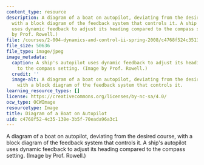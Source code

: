 ```yaml
---
content_type: resource
description: A diagram of a boat on autopilot, deviating from the desired course,
  with a block diagram of the feedback system that controls it. A ship's autopilot
  uses dynamic feedback to adjust its heading compared to the compass setting. (Image
  by Prof. Rowell.)
file: /courses/2-004-dynamics-and-control-ii-spring-2008/c4768f524c35138e3b5f70eada96a3c1_2-004s08.jpg
file_size: 50636
file_type: image/jpeg
image_metadata:
  caption: A ship's autopilot uses dynamic feedback to adjust its heading compared
    to the compass setting. (Image by Prof. Rowell.)
  credit: ''
  image-alt: A diagram of a boat on autopilot, deviating from the desired course,
    with a block diagram of the feedback system that controls it.
learning_resource_types: []
license: https://creativecommons.org/licenses/by-nc-sa/4.0/
ocw_type: OCWImage
resourcetype: Image
title: Diagram of a Boat on Autopilot
uid: c4768f52-4c35-138e-3b5f-70eada96a3c1
---
```

A diagram of a boat on autopilot, deviating from the desired course, with a block diagram of the feedback system that controls it. A ship's autopilot uses dynamic feedback to adjust its heading compared to the compass setting. (Image by Prof. Rowell.)